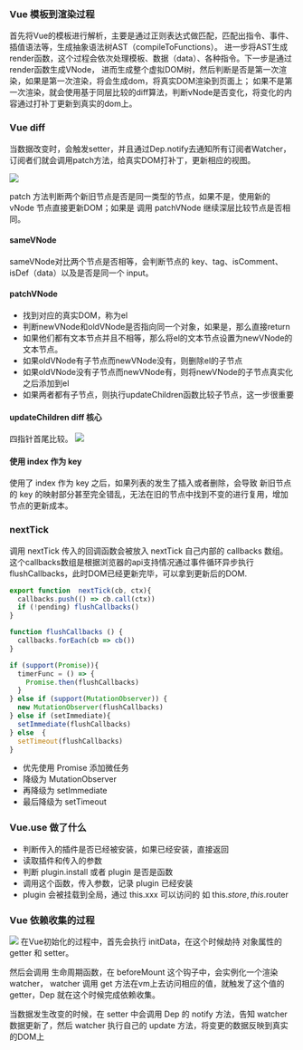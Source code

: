 
### Vue 模板到渲染过程

首先将Vue的模板进行解析，主要是通过正则表达式做匹配，匹配出指令、事件、插值语法等，生成抽象语法树AST（compileToFunctions）。
进一步将AST生成render函数，这个过程会依次处理模板、数据（data）、各种指令。下一步是通过render函数生成VNode，
进而生成整个虚拟DOM树，然后判断是否是第一次渲染，如果是第一次渲染，将会生成dom，将真实DOM渲染到页面上；
如果不是第一次渲染，就会使用基于同层比较的diff算法，判断vNode是否变化，将变化的内容通过打补丁更新到真实的dom上。


### Vue diff

当数据改变时，会触发setter，并且通过Dep.notify去通知所有订阅者Watcher，订阅者们就会调用patch方法，给真实DOM打补丁，更新相应的视图。

![](https://lantiany-1254329693.cos.ap-chongqing.myqcloud.com/blog/20220620174340.png)


patch 方法判断两个新旧节点是否是同一类型的节点，如果不是，使用新的 vNode 节点直接更新DOM；如果是 调用 patchVNode 继续深层比较节点是否相同。

#### sameVNode
sameVNode对比两个节点是否相等，会判断节点的 key、tag、isComment、isDef（data）以及是否是同一个 input。

#### patchVNode 

- 找到对应的真实DOM，称为el
- 判断newVNode和oldVNode是否指向同一个对象，如果是，那么直接return
- 如果他们都有文本节点并且不相等，那么将el的文本节点设置为newVNode的文本节点。
- 如果oldVNode有子节点而newVNode没有，则删除el的子节点
- 如果oldVNode没有子节点而newVNode有，则将newVNode的子节点真实化之后添加到el
- 如果两者都有子节点，则执行updateChildren函数比较子节点，这一步很重要

#### updateChildren diff 核心
四指针首尾比较。
![](https://lantiany-1254329693.cos.ap-chongqing.myqcloud.com/blog/20220620175124.png)

#### 使用 index 作为 key

使用了 index 作为 key 之后，如果列表的发生了插入或者删除，会导致 新旧节点的 key 的映射部分甚至完全错乱，无法在旧的节点中找到不变的进行复用，增加节点的更新成本。


### nextTick

调用 nextTick 传入的回调函数会被放入 nextTick 自己内部的 callbacks 数组。
这个callbacks数组是根据浏览器的api支持情况通过事件循环异步执行 flushCallbacks，此时DOM已经更新完毕，可以拿到更新后的DOM.
```typescript
export function  nextTick(cb, ctx){
  callbacks.push(() => cb.call(ctx))
  if (!pending) flushCallbacks()
}

function flushCallbacks () {
  callbacks.forEach(cb => cb())
}

if (support(Promise)){
  timerFunc = () => {
    Promise.then(flushCallbacks)
  }
} else if (support(MutationObserver)) {
  new MutationObserver(flushCallbacks)
} else if (setImmediate){
  setImmediate(flushCallbacks)
} else  {
  setTimeout(flushCallbacks)
}
```

- 优先使用 Promise 添加微任务
- 降级为 MutationObserver
- 再降级为 setImmediate
- 最后降级为 setTimeout

### Vue.use 做了什么

- 判断传入的插件是否已经被安装，如果已经安装，直接返回
- 读取插件和传入的参数
- 判断 plugin.install 或者 plugin 是否是函数
- 调用这个函数，传入参数，记录 plugin 已经安装
- plugin 会被挂载到全局，通过 this.xxx 可以访问的 如 this.$store, this.$router

### Vue 依赖收集的过程
![](https://lantiany-1254329693.cos.ap-chongqing.myqcloud.com/blog/20220624115319.png)
在Vue初始化的过程中，首先会执行 initData，在这个时候劫持 对象属性的 getter 和 setter。

然后会调用 生命周期函数，在 beforeMount 这个钩子中，会实例化一个渲染 watcher， 
watcher 调用 get 方法在vm上去访问相应的值，就触发了这个值的getter，Dep 就在这个时候完成依赖收集。

当数据发生改变的时候，在 setter 中会调用 Dep 的 notify 方法，告知 watcher 数据更新了，然后 watcher 执行自己的 update 方法，将变更的数据反映到真实的DOM上
